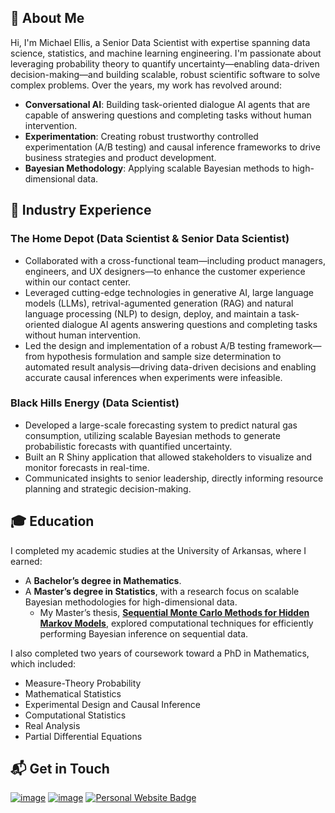 ## 👋 About Me

Hi, I'm Michael Ellis, a Senior Data Scientist with expertise spanning data science, statistics, and machine learning engineering. I'm passionate about leveraging probability theory to quantify uncertainty—enabling data-driven decision-making—and building scalable, robust scientific software to solve complex problems. Over the years, my work has revolved around:

- **Conversational AI**: Building task-oriented dialogue AI agents that are capable of answering questions and completing tasks without human intervention.
- **Experimentation**: Creating robust trustworthy controlled experimentation (A/B testing) and causal inference frameworks to drive business strategies and product development.
- **Bayesian Methodology**: Applying scalable Bayesian methods to high-dimensional data.
  
## 💼 Industry Experience

### The Home Depot (Data Scientist & Senior Data Scientist)
- Collaborated with a cross-functional team—including product managers, engineers, and UX designers—to enhance the customer experience within our contact center.
- Leveraged cutting-edge technologies in generative AI, large language models (LLMs), retrival-agumented generation (RAG) and natural language processing (NLP) to design, deploy, and maintain a task-oriented dialogue AI agents answering questions and completing tasks without human intervention.
- Led the design and implementation of a robust A/B testing framework—from hypothesis formulation and sample size determination to automated result analysis—driving data-driven decisions and enabling accurate causal inferences when experiments were infeasible.

### Black Hills Energy (Data Scientist)
- Developed a large-scale forecasting system to predict natural gas consumption, utilizing scalable Bayesian methods to generate probabilistic forecasts with quantified uncertainty.
- Built an R Shiny application that allowed stakeholders to visualize and monitor forecasts in real-time.
- Communicated insights to senior leadership, directly informing resource planning and strategic decision-making.

## 🎓 Education

I completed my academic studies at the University of Arkansas, where I earned:
- A **Bachelor’s degree in Mathematics**.
- A **Master’s degree in Statistics**, with a research focus on scalable Bayesian methodologies for high-dimensional data.
  - My Master’s thesis, [**Sequential Monte Carlo Methods for Hidden Markov Models**](https://scholarworks.uark.edu/cgi/viewcontent.cgi?article=4519&context=etd), explored computational techniques for efficiently performing Bayesian inference on sequential data.

I also completed two years of coursework toward a PhD in Mathematics, which included:
- Measure-Theory Probability
- Mathematical Statistics
- Experimental Design and Causal Inference
- Computational Statistics
- Real Analysis
- Partial Differential Equations

## 📬 Get in Touch

[![image](https://img.shields.io/badge/Gmail-D14836?style=for-the-badge&logo=gmail&logoColor=white)](mailto:michaelellis003@gmail.com) [![image](https://img.shields.io/badge/LinkedIn-0077B5?style=for-the-badge&logo=linkedin&logoColor=white)](https://www.linkedin.com/in/michaelellis003) [![Personal Website Badge](https://img.shields.io/badge/www.mlellis.com-%23228B22?style=for-the-badge)](https://www.mlellis.com)
